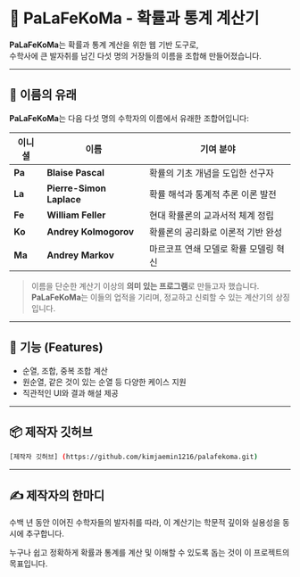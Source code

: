 # 🎲 PaLaFeKoMa - 확률과 통계 계산기

**PaLaFeKoMa**는 확률과 통계 계산을 위한 웹 기반 도구로,  
수학사에 큰 발자취를 남긴 다섯 명의 거장들의 이름을 조합해 만들어졌습니다.

---

## 📛 이름의 유래

**PaLaFeKoMa**는 다음 다섯 명의 수학자의 이름에서 유래한 조합어입니다:

| 이니셜 | 이름                        | 기여 분야 |
|--------|-----------------------------|-----------|
| **Pa** | **Blaise Pascal**           | 확률의 기초 개념을 도입한 선구자 |
| **La** | **Pierre-Simon Laplace**    | 확률 해석과 통계적 추론 이론 발전 |
| **Fe** | **William Feller**          | 현대 확률론의 교과서적 체계 정립 |
| **Ko** | **Andrey Kolmogorov**       | 확률론의 공리화로 이론적 기반 완성 |
| **Ma** | **Andrey Markov**           | 마르코프 연쇄 모델로 확률 모델링 혁신 |

> 이름을 단순한 계산기 이상의 **의미 있는 프로그램**로 만들고자 했습니다.  
> **PaLaFeKoMa**는 이들의 업적을 기리며, 정교하고 신뢰할 수 있는 계산기의 상징입니다.

---

## 🔧 기능 (Features)

- 순열, 조합, 중복 조합 계산
- 원순열, 같은 것이 있는 순열 등 다양한 케이스 지원
- 직관적인 UI와 결과 해설 제공

---

## 📦 제작자 깃허브

```bash
[제작자 깃허브] (https://github.com/kimjaemin1216/palafekoma.git)
```

---
## ✍️ 제작자의 한마디

수백 년 동안 이어진 수학자들의 발자취를 따라, 이 계산기는 학문적 깊이와 실용성을 동시에 추구합니다.

누구나 쉽고 정확하게 확률과 통계를 계산 및 이해할 수 있도록 돕는 것이 이 프로젝트의 목표입니다.


